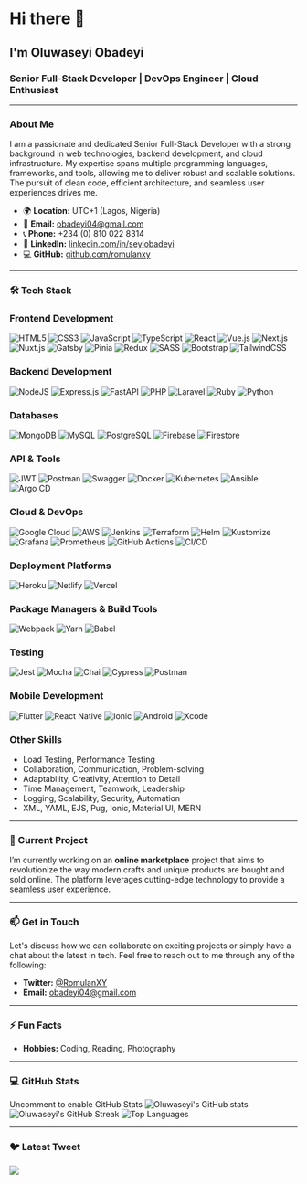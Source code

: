 # Hi there 👋

## I'm Oluwaseyi Obadeyi

### Senior Full-Stack Developer | DevOps Engineer | Cloud Enthusiast

---

### About Me

I am a passionate and dedicated Senior Full-Stack Developer with a strong background in web technologies, backend development, and cloud infrastructure. My expertise spans multiple programming languages, frameworks, and tools, allowing me to deliver robust and scalable solutions. The pursuit of clean code, efficient architecture, and seamless user experiences drives me. 

- 🌍 **Location:** UTC+1 (Lagos, Nigeria)
- 📧 **Email:** [obadeyi04@gmail.com](mailto:obadeyi04@gmail.com)
- 📞 **Phone:** +234 (0) 810 022 8314
- 💼 **LinkedIn:** [linkedin.com/in/seyiobadeyi](https://www.linkedin.com/in/seyiobadeyi)
- 💻 **GitHub:** [github.com/romulanxy](https://github.com/romulanxy)

---

### 🛠️ Tech Stack
### **Frontend Development**
![HTML5](https://img.shields.io/badge/html5-%23E34F26.svg?style=for-the-badge&logo=html5&logoColor=white) 
![CSS3](https://img.shields.io/badge/css3-%231572B6.svg?style=for-the-badge&logo=css3&logoColor=white) 
![JavaScript](https://img.shields.io/badge/javascript-%23323330.svg?style=for-the-badge&logo=javascript&logoColor=%23F7DF1E) 
![TypeScript](https://img.shields.io/badge/typescript-%23007ACC.svg?style=for-the-badge&logo=typescript&logoColor=white) 
![React](https://img.shields.io/badge/react-%2320232a.svg?style=for-the-badge&logo=react&logoColor=%2361DAFB) 
![Vue.js](https://img.shields.io/badge/vuejs-%2335495e.svg?style=for-the-badge&logo=vue-dot-js&logoColor=%234FC08D) 
![Next.js](https://img.shields.io/badge/next.js-%23000000.svg?style=for-the-badge&logo=next-dot-js&logoColor=white) 
![Nuxt.js](https://img.shields.io/badge/nuxt.js-%2300C58E.svg?style=for-the-badge&logo=nuxt-dot-js&logoColor=white) 
![Gatsby](https://img.shields.io/badge/gatsby-%23663399.svg?style=for-the-badge&logo=gatsby&logoColor=white) 
![Pinia](https://img.shields.io/badge/pinia-%233399ff.svg?style=for-the-badge&logo=pinia&logoColor=yellow) 
![Redux](https://img.shields.io/badge/redux-%23593d88.svg?style=for-the-badge&logo=redux&logoColor=white) 
![SASS](https://img.shields.io/badge/SASS-hotpink.svg?style=for-the-badge&logo=SASS&logoColor=white) 
![Bootstrap](https://img.shields.io/badge/bootstrap-%23563D7C.svg?style=for-the-badge&logo=bootstrap&logoColor=white) 
![TailwindCSS](https://img.shields.io/badge/tailwindcss-%2338B2AC.svg?style=for-the-badge&logo=tailwind-css&logoColor=white) 

### **Backend Development**
![NodeJS](https://img.shields.io/badge/node.js-6DA55F?style=for-the-badge&logo=node.js&logoColor=white) 
![Express.js](https://img.shields.io/badge/express.js-%23404d59.svg?style=for-the-badge&logo=express&logoColor=%2361DAFB) 
![FastAPI](https://img.shields.io/badge/fastapi-%2300C58E.svg?style=for-the-badge&logo=fastapi&logoColor=white)
![PHP](https://img.shields.io/badge/php-%23777BB4.svg?style=for-the-badge&logo=php&logoColor=white) 
![Laravel](https://img.shields.io/badge/laravel-%23FF2D20.svg?style=for-the-badge&logo=laravel&logoColor=white) 
![Ruby](https://img.shields.io/badge/ruby-%23CC342D.svg?style=for-the-badge&logo=ruby&logoColor=white) 
![Python](https://img.shields.io/badge/python-%233776AB.svg?style=for-the-badge&logo=python&logoColor=white) 

### **Databases**
![MongoDB](https://img.shields.io/badge/MongoDB-%234ea94b.svg?style=for-the-badge&logo=mongodb&logoColor=white) 
![MySQL](https://img.shields.io/badge/mysql-%2300f.svg?style=for-the-badge&logo=mysql&logoColor=white) 
![PostgreSQL](https://img.shields.io/badge/postgresql-%23336791.svg?style=for-the-badge&logo=postgresql&logoColor=white) 
![Firebase](https://img.shields.io/badge/firebase-%23039BE5.svg?style=for-the-badge&logo=firebase) 
![Firestore](https://img.shields.io/badge/firestore-%2339BE5.svg?style=for-the-badge&logo=firestore&logoColor=white)

### **API & Tools**
![JWT](https://img.shields.io/badge/JWT-black?style=for-the-badge&logo=JSON%20web%20tokens) 
![Postman](https://img.shields.io/badge/Postman-FF6C37?style=for-the-badge&logo=postman&logoColor=white) 
![Swagger](https://img.shields.io/badge/swagger-%2385EA2D.svg?style=for-the-badge&logo=swagger&logoColor=white) 
![Docker](https://img.shields.io/badge/docker-%230db7ed.svg?style=for-the-badge&logo=docker&logoColor=white) 
![Kubernetes](https://img.shields.io/badge/kubernetes-%23326ce5.svg?style=for-the-badge&logo=kubernetes&logoColor=white) 
![Ansible](https://img.shields.io/badge/ansible-%23EE0000.svg?style=for-the-badge&logo=ansible&logoColor=white) 
![Argo CD](https://img.shields.io/badge/argo-cd-%23F16061.svg?style=for-the-badge&logo=argo&logoColor=white)

### **Cloud & DevOps**
![Google Cloud](https://img.shields.io/badge/Google%20Cloud-%234285F4.svg?style=for-the-badge&logo=google-cloud&logoColor=white) 
![AWS](https://img.shields.io/badge/AWS-%23FF9900.svg?style=for-the-badge&logo=amazon-aws&logoColor=white) 
![Jenkins](https://img.shields.io/badge/jenkins-%232C8EBB.svg?style=for-the-badge&logo=jenkins&logoColor=white) 
![Terraform](https://img.shields.io/badge/terraform-%2343CBB1.svg?style=for-the-badge&logo=terraform&logoColor=white) 
![Helm](https://img.shields.io/badge/helm-%23008AD7.svg?style=for-the-badge&logo=helm&logoColor=white) 
![Kustomize](https://img.shields.io/badge/kustomize-%2300C58E.svg?style=for-the-badge&logo=kustomize&logoColor=white)
![Grafana](https://img.shields.io/badge/grafana-%23F46800.svg?style=for-the-badge&logo=grafana&logoColor=white) 
![Prometheus](https://img.shields.io/badge/prometheus-%23E6522C.svg?style=for-the-badge&logo=prometheus&logoColor=white) 
![GitHub Actions](https://img.shields.io/badge/github%20actions-%232088FF.svg?style=for-the-badge&logo=github-actions&logoColor=white) 
![CI/CD](https://img.shields.io/badge/CI%2FCD-%23FFD700.svg?style=for-the-badge&logo=ci%2Fcd&logoColor=white)

### **Deployment Platforms**
![Heroku](https://img.shields.io/badge/heroku-%23430098.svg?style=for-the-badge&logo=heroku&logoColor=white) 
![Netlify](https://img.shields.io/badge/netlify-%23000000.svg?style=for-the-badge&logo=netlify&logoColor=#00C7B7) 
![Vercel](https://img.shields.io/badge/vercel-%23000000.svg?style=for-the-badge&logo=vercel&logoColor=white) 

### **Package Managers & Build Tools**
![Webpack](https://img.shields.io/badge/webpack-%238DD6F9.svg?style=for-the-badge&logo=webpack&logoColor=black) 
![Yarn](https://img.shields.io/badge/yarn-%232C8EBB.svg?style=for-the-badge&logo=yarn&logoColor=white) 
![Babel](https://img.shields.io/badge/Babel-F9DC3e?style=for-the-badge&logo=babel&logoColor=black)

### **Testing**
![Jest](https://img.shields.io/badge/jest-%23C21325.svg?style=for-the-badge&logo=jest&logoColor=white)
![Mocha](https://img.shields.io/badge/mocha-%238D6748.svg?style=for-the-badge&logo=mocha&logoColor=white)
![Chai](https://img.shields.io/badge/chai-%23F7D07A.svg?style=for-the-badge&logo=chai&logoColor=white)
![Cypress](https://img.shields.io/badge/cypress-%234EAA61.svg?style=for-the-badge&logo=cypress&logoColor=white)
![Postman](https://img.shields.io/badge/Postman-FF6C37?style=for-the-badge&logo=postman&logoColor=white)

### **Mobile Development**
![Flutter](https://img.shields.io/badge/Flutter-%2302569B.svg?style=for-the-badge&logo=Flutter&logoColor=white) 
![React Native](https://img.shields.io/badge/react_native-%2320232a.svg?style=for-the-badge&logo=react&logoColor=%2361DAFB) 
![Ionic](https://img.shields.io/badge/ionic-%233880FF.svg?style=for-the-badge&logo=ionic&logoColor=white) 
![Android](https://img.shields.io/badge/android-%2323FF9900.svg?style=for-the-badge&logo=android&logoColor=white) 
![Xcode](https://img.shields.io/badge/xcode-%2323C5E1.svg?style=for-the-badge&logo=xcode&logoColor=white) 

### **Other Skills**
- Load Testing, Performance Testing
- Collaboration, Communication, Problem-solving
- Adaptability, Creativity, Attention to Detail
- Time Management, Teamwork, Leadership
- Logging, Scalability, Security, Automation
- XML, YAML, EJS, Pug, Ionic, Material UI, MERN

---

### 🔭 Current Project

I’m currently working on an **online marketplace** project that aims to revolutionize the way modern crafts and unique products are bought and sold online. The platform leverages cutting-edge technology to provide a seamless user experience.

---

### 📫 Get in Touch

Let's discuss how we can collaborate on exciting projects or simply have a chat about the latest in tech. Feel free to reach out to me through any of the following:

- **Twitter:** [@RomulanXY](https://twitter.com/RomulanXY)
- **Email:** [obadeyi04@gmail.com](mailto:obadeyi04@gmail.com)

---

### ⚡ Fun Facts

- **Hobbies:** Coding, Reading, Photography

---

### 💻 GitHub Stats

Uncomment to enable GitHub Stats
![Oluwaseyi's GitHub stats](https://github-readme-stats.vercel.app/api?username=romulanxy&show_icons=true&hide_border=true)
![Oluwaseyi's GitHub Streak](https://github-readme-streak-stats.herokuapp.com/?user=romulanxy&theme=dark&hide_border=false)
![Top Languages](https://github-readme-stats.vercel.app/api/top-langs/?username=romulanxy&theme=dark&hide_border=false&include_all_commits=false&count_private=false&layout=compact)


---

### 🐦 Latest Tweet

[![](https://gtce.itsvg.in/api?username=romulanxy)](https://github.com/VishwaGauravIn/github-twitter-card-embed)
